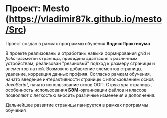 # Проект: Mesto (https://vladimir87k.github.io/mesto/Src)

Проект создан в рамках программы обучения __ЯндексПрактикума__

В проекте реализованы и отработаны навыки формирования _grid_ и _fleks_-разметки страницы, 
проведена адаптация к различным устройствам, реализован "резиновый" подход к размеру страницы и элементов на ней. Возможно добавление элементов страницы, удаление, коррекция данных профиля.
Согласно рамкам обучения, начато введение интерактивности страницы с ипользованием основ _JavaScript_, начато использование основ ООП.
Структура страницы, особенность использования __БЭМ__-организации файлов и классов позволяют с легкостью вносить различные изменения и дополнения.

Дальнейшее развитие страницы панируется в рамках программы обучения
